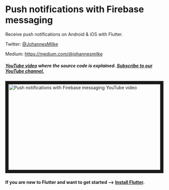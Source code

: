 # Push notifications with Firebase messaging
Receive push notifications on Android & iOS with Flutter.


Twitter: [@JohannesMilke](https://twitter.com/JohannesMilke "Twitter Johannes Milke")

Medium: https://medium.com/@johannesmilke

##### [YouTube video](https://www.youtube.com/watch?v=wjJN1C9UxpY "Youtube Johannes Milke") where the *source code* is explained. [Subscribe to our YouTube channel.](http://www.youtube.com/channel/UC0FD2apauvegCcsvqIBceLA?sub_confirmation=1 "YouTube Subscribe Johannes Milke")  
<a href="https://www.youtube.com/watch?v=wjJN1C9UxpY&feature=player_embedded
" target="_blank"><img src="http://img.youtube.com/vi/wjJN1C9UxpY/maxresdefault.jpg" 
alt="Push notifications with Firebase messaging YouTube video" width="480" height="270" border="10" /></a>

#### If you are new to Flutter and want to get started --> [Install Flutter](https://flutter.io/docs/get-started/install "Install Flutter").